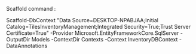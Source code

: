 Scaffold command : 

Scaffold-DbContext "Data Source=DESKTOP-NPABJAA;Initial Catalog=TilesInventoryManagement;Integrated Security=True;Trust Server Certificate=True" -Provider Microsoft.EntityFrameworkCore.SqlServer -OutputDir Models -ContextDir Contexts -Context InventoryDBContext -DataAnnotations